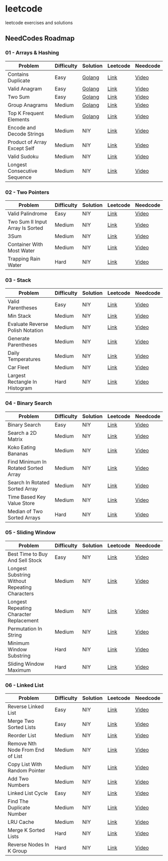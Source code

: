 # leetcode
leetcode exercises and solutions




## NeedCodes Roadmap

### 01 - Arrays & Hashing

| Problem | Difficulty | Solution | Leetcode | Needcode |
| - | - | - | - | - |
| Contains Duplicate | Easy | [Golang](./easy/217-contains_duplicate/main.go) | [Link](https://leetcode.com/problems/contains-duplicate/description/) | [Video](https://www.youtube.com/watch?v=3OamzN90kPg)
| Valid Anagram | Easy | [Golang](./easy/242-valid_anagram/main.go) | [Link](https://leetcode.com/problems/valid-anagram/description/) | [Video](https://www.youtube.com/watch?v=9UtInBqnCgA)
| Two Sum | Easy | [Golang](./easy/1-two_sum/go/main.go) | [Link](https://leetcode.com/problems/two-sum/) | [Video](https://www.youtube.com/watch?v=KLlXCFG5TnA)
| Group Anagrams | Medium | [Golang](./medium/49-group_anagrams/main.go) | [Link](https://leetcode.com/problems/group-anagrams/description/) | [Video](https://www.youtube.com/watch?v=vzdNOK2oB2E)
| Top K Frequent Elements | Medium | [Golang](./medium/347-top_k_frequent_elements/main.go) | [Link](https://leetcode.com/problems/top-k-frequent-elements/) | [Video](https://www.youtube.com/watch?v=YPTqKIgVk-k)
| Encode and Decode Strings | Medium | NIY | [Link](https://leetcode.com/problems/encode-and-decode-strings/) | [Video](https://www.youtube.com/watch?v=B1k_sxOSgv8)
| Product of Array Except Self | Medium | NIY | [Link](https://leetcode.com/problems/product-of-array-except-self/) | [Video](https://www.youtube.com/watch?v=bNvIQI2wAjk)
| Valid Sudoku | Medium | NIY | [Link](https://leetcode.com/problems/valid-sudoku/) | [Video](https://www.youtube.com/watch?v=TjFXEUCMqI8)
| Longest Consecutive Sequence | Medium | NIY | [Link](https://leetcode.com/problems/longest-consecutive-sequence/) | [Video](https://www.youtube.com/watch?v=P6RZZMu_maU)


### 02 - Two Pointers

| Problem | Difficulty | Solution | Leetcode | Needcode |
| - | - | - | - | - |
| Valid Palindrome | Easy | NIY | [Link](https://leetcode.com/problems/valid-palindrome/) | [Video](https://www.youtube.com/watch?v=jJXJ16kPFWg)
| Two Sum II Input Array Is Sorted | Medium | NIY | [Link](https://leetcode.com/problems/two-sum-ii-input-array-is-sorted/) | [Video](https://www.youtube.com/watch?v=cQ1Oz4ckceM)
| 3Sum | Medium | NIY | [Link](https://leetcode.com/problems/3sum/) | [Video](https://www.youtube.com/watch?v=jzZsG8n2R9A)
| Container With Most Water | Medium | NIY | [Link](https://leetcode.com/problems/container-with-most-water/) | [Video](https://www.youtube.com/watch?v=UuiTKBwPgAo)
| Trapping Rain Water | Hard | NIY | [Link](https://leetcode.com/problems/trapping-rain-water/) | [Video](https://www.youtube.com/watch?v=ZI2z5pq0TqA)


### 03 - Stack

| Problem | Difficulty | Solution | Leetcode | Needcode |
| - | - | - | - | - |
| Valid Parentheses | Easy | NIY | [Link](https://leetcode.com/problems/valid-parentheses/) | [Video](https://www.youtube.com/watch?v=WTzjTskDFMg)
| Min Stack | Medium | NIY | [Link](https://leetcode.com/problems/min-stack/) | [Video](https://www.youtube.com/watch?v=qkLl7nAwDPo)
| Evaluate Reverse Polish Notation | Medium | NIY | [Link](https://leetcode.com/problems/evaluate-reverse-polish-notation/) | [Video](https://www.youtube.com/watch?v=iu0082c4HDE)
| Generate Parentheses | Medium | NIY | [Link](https://leetcode.com/problems/generate-parentheses/) | [Video](https://www.youtube.com/watch?v=s9fokUqJ76A)
| Daily Temperatures | Medium | NIY | [Link](https://leetcode.com/problems/daily-temperatures/) | [Video](https://www.youtube.com/watch?v=cTBiBSnjO3c)
| Car Fleet | Medium | NIY | [Link](https://leetcode.com/problems/car-fleet/) | [Video](https://www.youtube.com/watch?v=Pr6T-3yB9RM)
| Largest Rectangle In Histogram | Hard | NIY | [Link](https://leetcode.com/problems/largest-rectangle-in-histogram/description/) | [Video](https://www.youtube.com/watch?v=zx5Sw9130L0)


### 04 - Binary Search

| Problem | Difficulty | Solution | Leetcode | Needcode |
| - | - | - | - | - |
| Binary Search | Easy | NIY | [Link](https://leetcode.com/problems/binary-search/) | [Video](https://www.youtube.com/watch?v=s4DPM8ct1pI)
| Search a 2D Matrix | Medium | NIY | [Link](https://leetcode.com/problems/search-a-2d-matrix/description/) | [Video](https://www.youtube.com/watch?v=Ber2pi2C0j0)
| Koko Eating Bananas | Medium | NIY | [Link](https://leetcode.com/problems/koko-eating-bananas/) | [Video](https://www.youtube.com/watch?v=U2SozAs9RzA)
| Find Minimum In Rotated Sorted Array | Medium | NIY | [Link](https://leetcode.com/problems/find-minimum-in-rotated-sorted-array/) | [Video](https://www.youtube.com/watch?v=nIVW4P8b1VA)
| Search In Rotated Sorted Array | Medium | NIY | [Link](https://leetcode.com/problems/search-in-rotated-sorted-array/) | [Video](https://www.youtube.com/watch?v=U8XENwh8Oy8)
| Time Based Key Value Store | Medium | NIY | [Link](https://leetcode.com/problems/time-based-key-value-store/) | [Video](https://www.youtube.com/watch?v=fu2cD_6E8Hw)
| Median of Two Sorted Arrays | Hard | NIY | [Link](https://leetcode.com/problems/median-of-two-sorted-arrays/) | [Video](https://www.youtube.com/watch?v=q6IEA26hvXc)


### 05 - Sliding Window

| Problem | Difficulty | Solution | Leetcode | Needcode |
| - | - | - | - | - |
| Best Time to Buy And Sell Stock  | Easy | NIY | [Link](https://leetcode.com/problems/best-time-to-buy-and-sell-stock/) | [Video](https://www.youtube.com/watch?v=1pkOgXD63yU)
| Longest Substring Without Repeating Characters  | Medium | NIY | [Link](https://leetcode.com/problems/longest-substring-without-repeating-characters/description/) | [Video](https://www.youtube.com/watch?v=wiGpQwVHdE0)
| Longest Repeating Character Replacement  | Medium | NIY | [Link](https://leetcode.com/problems/longest-repeating-character-replacement/) | [Video](https://www.youtube.com/watch?v=gqXU1UyA8pk)
| Permutation In String  | Medium | NIY | [Link](https://leetcode.com/problems/permutation-in-string/) | [Video](https://www.youtube.com/watch?v=UbyhOgBN834)
| Minimum Window Substring  | Hard | NIY | [Link](https://leetcode.com/problems/minimum-window-substring/) | [Video](https://www.youtube.com/watch?v=jSto0O4AJbM)
| Sliding Window Maximum  | Hard | NIY | [Link](https://leetcode.com/problems/sliding-window-maximum/) | [Video](https://www.youtube.com/watch?v=DfljaUwZsOk)


### 06 - Linked List

| Problem | Difficulty | Solution | Leetcode | Needcode |
| - | - | - | - | - |
| Reverse Linked List | Easy | NIY | [Link](https://leetcode.com/problems/reverse-linked-list/) | [Video](https://www.youtube.com/watch?v=G0_I-ZF0S38)
| Merge Two Sorted Lists  | Easy | NIY | [Link](https://leetcode.com/problems/merge-two-sorted-lists/) | [Video](https://www.youtube.com/watch?v=XIdigk956u0)
| Reorder List  | Medium | NIY | [Link](https://leetcode.com/problems/reorder-list/) | [Video](https://www.youtube.com/watch?v=S5bfdUTrKLM)
| Remove Nth Node From End of List  | Medium | NIY | [Link](https://leetcode.com/problems/remove-nth-node-from-end-of-list/) | [Video](https://www.youtube.com/watch?v=XVuQxVej6y8)
| Copy List With Random Pointer  | Medium | NIY | [Link](https://leetcode.com/problems/copy-list-with-random-pointer/) | [Video](https://www.youtube.com/watch?v=5Y2EiZST97Y)
| Add Two Numbers | Medium | NIY | [Link](https://leetcode.com/problems/add-two-numbers/description/) | [Video](https://www.youtube.com/watch?v=wgFPrzTjm7s)
| Linked List Cycle | Easy | NIY | [Link](https://leetcode.com/problems/linked-list-cycle/description/) | [Video](https://www.youtube.com/watch?v=gBTe7lFR3vc)
| Find The Duplicate Number | Medium | NIY | [Link](https://leetcode.com/problems/find-the-duplicate-number/description/) | [Video](https://www.youtube.com/watch?v=wjYnzkAhcNk)
| LRU Cache | Medium | NIY | [Link](https://leetcode.com/problems/lru-cache/description/) | [Video](https://www.youtube.com/watch?v=7ABFKPK2hD4)
| Merge K Sorted Lists  | Hard | NIY | [Link](https://leetcode.com/problems/merge-k-sorted-lists/description/) | [Video](https://www.youtube.com/watch?v=q5a5OiGbT6Q)
| Reverse Nodes In K Group  | Hard | NIY | [Link](https://leetcode.com/problems/reverse-nodes-in-k-group/) | [Video](https://www.youtube.com/watch?v=1UOPsfP85V4)